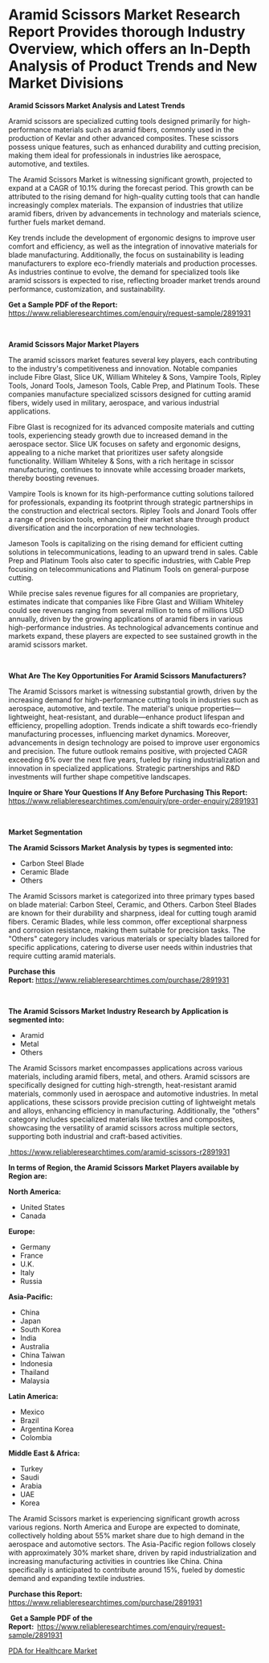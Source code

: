 <p><h1>Aramid Scissors Market Research Report Provides thorough Industry Overview, which offers an In-Depth Analysis of Product Trends and New Market Divisions</h1></p><p><strong>Aramid Scissors Market Analysis and Latest Trends</strong></p>
<p><p>Aramid scissors are specialized cutting tools designed primarily for high-performance materials such as aramid fibers, commonly used in the production of Kevlar and other advanced composites. These scissors possess unique features, such as enhanced durability and cutting precision, making them ideal for professionals in industries like aerospace, automotive, and textiles.</p><p>The Aramid Scissors Market is witnessing significant growth, projected to expand at a CAGR of 10.1% during the forecast period. This growth can be attributed to the rising demand for high-quality cutting tools that can handle increasingly complex materials. The expansion of industries that utilize aramid fibers, driven by advancements in technology and materials science, further fuels market demand. </p><p>Key trends include the development of ergonomic designs to improve user comfort and efficiency, as well as the integration of innovative materials for blade manufacturing. Additionally, the focus on sustainability is leading manufacturers to explore eco-friendly materials and production processes. As industries continue to evolve, the demand for specialized tools like aramid scissors is expected to rise, reflecting broader market trends around performance, customization, and sustainability.</p></p>
<p><strong>Get a Sample PDF of the Report:&nbsp;</strong> <a href="https://www.reliableresearchtimes.com/enquiry/request-sample/2891931?utm_campaign=3036&utm_medium=2&utm_source=Github&utm_content=ia&utm_term=14032025&utm_id=aramid-scissors">https://www.reliableresearchtimes.com/enquiry/request-sample/2891931</a></p>
<p>&nbsp;</p>
<p><strong>Aramid Scissors Major Market Players</strong></p>
<p><p>The aramid scissors market features several key players, each contributing to the industry's competitiveness and innovation. Notable companies include Fibre Glast, Slice UK, William Whiteley & Sons, Vampire Tools, Ripley Tools, Jonard Tools, Jameson Tools, Cable Prep, and Platinum Tools. These companies manufacture specialized scissors designed for cutting aramid fibers, widely used in military, aerospace, and various industrial applications.</p><p>Fibre Glast is recognized for its advanced composite materials and cutting tools, experiencing steady growth due to increased demand in the aerospace sector. Slice UK focuses on safety and ergonomic designs, appealing to a niche market that prioritizes user safety alongside functionality. William Whiteley & Sons, with a rich heritage in scissor manufacturing, continues to innovate while accessing broader markets, thereby boosting revenues.</p><p>Vampire Tools is known for its high-performance cutting solutions tailored for professionals, expanding its footprint through strategic partnerships in the construction and electrical sectors. Ripley Tools and Jonard Tools offer a range of precision tools, enhancing their market share through product diversification and the incorporation of new technologies.</p><p>Jameson Tools is capitalizing on the rising demand for efficient cutting solutions in telecommunications, leading to an upward trend in sales. Cable Prep and Platinum Tools also cater to specific industries, with Cable Prep focusing on telecommunications and Platinum Tools on general-purpose cutting.</p><p>While precise sales revenue figures for all companies are proprietary, estimates indicate that companies like Fibre Glast and William Whiteley could see revenues ranging from several million to tens of millions USD annually, driven by the growing applications of aramid fibers in various high-performance industries. As technological advancements continue and markets expand, these players are expected to see sustained growth in the aramid scissors market.</p></p>
<p>&nbsp;</p>
<p><strong>What Are The Key Opportunities For Aramid Scissors Manufacturers?</strong></p>
<p><p>The Aramid Scissors market is witnessing substantial growth, driven by the increasing demand for high-performance cutting tools in industries such as aerospace, automotive, and textile. The material's unique properties—lightweight, heat-resistant, and durable—enhance product lifespan and efficiency, propelling adoption. Trends indicate a shift towards eco-friendly manufacturing processes, influencing market dynamics. Moreover, advancements in design technology are poised to improve user ergonomics and precision. The future outlook remains positive, with projected CAGR exceeding 6% over the next five years, fueled by rising industrialization and innovation in specialized applications. Strategic partnerships and R&D investments will further shape competitive landscapes.</p></p>
<p><strong>Inquire or Share Your Questions If Any Before Purchasing This Report:</strong> <a href="https://www.reliableresearchtimes.com/enquiry/pre-order-enquiry/2891931?utm_campaign=3036&utm_medium=2&utm_source=Github&utm_content=ia&utm_term=14032025&utm_id=aramid-scissors">https://www.reliableresearchtimes.com/enquiry/pre-order-enquiry/2891931</a></p>
<p>&nbsp;</p>
<p><strong>Market Segmentation</strong></p>
<p><strong>The Aramid Scissors Market Analysis by types is segmented into:</strong></p>
<p><ul><li>Carbon Steel Blade</li><li>Ceramic Blade</li><li>Others</li></ul></p>
<p><p>The Aramid Scissors market is categorized into three primary types based on blade material: Carbon Steel, Ceramic, and Others. Carbon Steel Blades are known for their durability and sharpness, ideal for cutting tough aramid fibers. Ceramic Blades, while less common, offer exceptional sharpness and corrosion resistance, making them suitable for precision tasks. The "Others" category includes various materials or specialty blades tailored for specific applications, catering to diverse user needs within industries that require cutting aramid materials.</p></p>
<p><strong>Purchase this Report:&nbsp;</strong><a href="https://www.reliableresearchtimes.com/purchase/2891931?utm_campaign=3036&utm_medium=2&utm_source=Github&utm_content=ia&utm_term=14032025&utm_id=aramid-scissors">https://www.reliableresearchtimes.com/purchase/2891931</a></p>
<p>&nbsp;</p>
<p><strong>The Aramid Scissors Market Industry Research by Application is segmented into:</strong></p>
<p><ul><li>Aramid</li><li>Metal</li><li>Others</li></ul></p>
<p><p>The Aramid Scissors market encompasses applications across various materials, including aramid fibers, metal, and others. Aramid scissors are specifically designed for cutting high-strength, heat-resistant aramid materials, commonly used in aerospace and automotive industries. In metal applications, these scissors provide precision cutting of lightweight metals and alloys, enhancing efficiency in manufacturing. Additionally, the "others" category includes specialized materials like textiles and composites, showcasing the versatility of aramid scissors across multiple sectors, supporting both industrial and craft-based activities.</p></p>
<p><a href="https://www.reliableresearchtimes.com/aramid-scissors-r2891931?utm_campaign=3036&utm_medium=2&utm_source=Github&utm_content=ia&utm_term=14032025&utm_id=aramid-scissors">&nbsp;https://www.reliableresearchtimes.com/aramid-scissors-r2891931</a></p>
<p><strong>In terms of Region, the Aramid Scissors Market Players available by Region are:</strong></p>
<p>
    <p> <strong> North America: </strong>
        <ul>
            <li>United States</li>
            <li>Canada</li>
        </ul>
        </p> 
    <p> <strong> Europe: </strong>
        <ul>
            <li>Germany</li>
            <li>France</li>
            <li>U.K.</li>
            <li>Italy</li>
            <li>Russia</li>
        </ul>
        </p> 
    <p> <strong> Asia-Pacific: </strong>
        <ul>
            <li>China</li>
            <li>Japan</li>
            <li>South Korea</li>
            <li>India</li>
            <li>Australia</li>
            <li>China Taiwan</li>
            <li>Indonesia</li>
            <li>Thailand</li>
            <li>Malaysia</li>
        </ul>
        </p> 
    <p> <strong> Latin America: </strong>
        <ul>
            <li>Mexico</li>
            <li>Brazil</li>
            <li>Argentina Korea</li>
            <li>Colombia</li>
        </ul>
        </p> 
    <p> <strong> Middle East & Africa: </strong>
        <ul>
            <li>Turkey</li>
            <li>Saudi</li>
            <li>Arabia</li>
            <li>UAE</li>
            <li>Korea</li>
        </ul>
    </p>
    </p>
<p><p>The Aramid Scissors market is experiencing significant growth across various regions. North America and Europe are expected to dominate, collectively holding about 55% market share due to high demand in the aerospace and automotive sectors. The Asia-Pacific region follows closely with approximately 30% market share, driven by rapid industrialization and increasing manufacturing activities in countries like China. China specifically is anticipated to contribute around 15%, fueled by domestic demand and expanding textile industries.</p></p>
<p><strong>Purchase this Report: </strong><a href="https://www.reliableresearchtimes.com/purchase/2891931?utm_campaign=3036&utm_medium=2&utm_source=Github&utm_content=ia&utm_term=14032025&utm_id=aramid-scissors">https://www.reliableresearchtimes.com/purchase/2891931</a></p>
<p>&nbsp;<strong>Get a Sample PDF of the Report:&nbsp;&nbsp;</strong><a href="https://www.reliableresearchtimes.com/enquiry/request-sample/2891931?utm_campaign=3036&utm_medium=2&utm_source=Github&utm_content=ia&utm_term=14032025&utm_id=aramid-scissors">https://www.reliableresearchtimes.com/enquiry/request-sample/2891931</a></p>
<p><strong></strong></p>
<p><p><a href="https://github.com/scaseiargas/Market-Research-Report-List-1/blob/main/pda-for-healthcare-market.md?utm_campaign=3036&utm_medium=2&utm_source=Github&utm_content=ia&utm_term=14032025&utm_id=aramid-scissors">PDA for Healthcare Market</a></p></p>